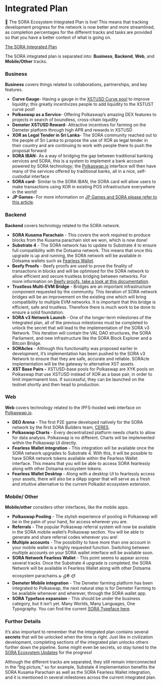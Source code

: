 # Integrated Plan

🎉 The SORA Ecosystem Integrated Plan is live! This means that tracking development progress for the network is now better and more streamlined, as completion percentages for the different tracks and tasks are provided so that you have a better context of what is going on.

[The SORA Integrated Plan](https://sora.org/plan)

The SORA integrated plan is separated into: **Business**, **Backend**, **Web**, and **Mobile/Other** tracks.

### **Business**

**Business** covers things related to collaborations, partnerships, and key features.

- **Curve Gauge**- Having a gauge in the [XSTUSD Curve pool](https://curve.fi/factory/68) to improve liquidity; this greatly incentivizes people to add liquidity to the XSTUST curve pool!
- **Polkaswap as a Service**- Offering Polkaswap’s amazing DEX features to projects in search of boundless, cross-chain liquidity
- **Demeter XSTUSD Reward**- Attractive incentives for farming on the Demeter platform through high APR and rewards in XSTUSD
- **XOR as Legal Tender in Sri Lanka**- The SORA community reached out to the people of Sri Lanka to propose the use of XOR as legal tender in their country and are continuing to work with people there to push the proposal forward
- **SORA IBAN**- As a way of bridging the gap between traditional banking services and SORA, this is a system to implement a bank account powered by SORA technology; the [Polkaswap.io](http://polkaswap.io) interface will then have many of the services offered by traditional banks, all in a nice, self-custodial interface
- **SORA card**- Similar to the SORA IBAN, the SORA card will allow users to make transactions using XOR in existing POS infrastructure everywhere in the world!
- **JP Games**- For more information on [JP Games and SORA please refer to this article](https://medium.com/sora-xor/sora-xor-could-be-the-official-native-token-of-the-pegasus-world-kit-4ac45fd7cc32).

### **Backend**

**Backend** covers technology related to the SORA network.

- **SORA Kusama Parachain** - This covers the work required to produce blocks from the Kusama parachain slot we won, which is now done!
- **Substrate 4** - The SORA network has to update to Substrate 4 to ensure full compatibility with the Dotsama network. This means that once this upgrade is up and running, the SORA network will be available in Dotsama wallets such as [Fearless Wallet](https://fearlesswallet.io/).
- **Beefy Proofs** - Beefy proofs are used to prove the finality of transactions in blocks and will be optimised for the SORA network to allow efficient and secure trustless bridging between networks. For more information on [Beefy proofs, take a look at this documentation](https://github.com/paritytech/grandpa-bridge-gadget/blob/master/docs/beefy.md).
- **Trustless Multi-EVM Bridge** - Bridges are an important infrastructure component requested by the community. This iteration of SORA network bridges will be an improvement on the existing one which will bring compatibility to multiple EVM networks. It is important that this bridge is efficient, safe and trustless. Therefore there is much work to be done to ensure a solid foundation.
- **SORA v3 Network Launch** - One of the longer-term milestones of the Integrated plan, all of the previous milestones must be completed to unlock the secret that will lead to the implementation of the SORA v3 Network. This iteration will contain the VAL DAO structures, the SORA Parliament, and new infrastructure like the SORA Block Explorer and a Bitcoin Bridge.
- **SORAcles** - Although this functionality was proposed earlier in development, it’s implementation has been pushed to the SORA v3 Network to ensure that they are safe, accurate and reliable. SORAcle implementation will be the gateway to alternative XST assets.
- **XST Base Pairs -** XSTUSD-base pools for Polkaswap are XYK pools on Polkaswap that use XSTUSD instead of XOR as a base pair, in order to limit impermanent loss. If successful, they can be launched on the testnet shortly and then head to production.

### **Web**

**Web** covers technology related to the IPFS-hosted web interface on [Polkaswap.io](https://polkaswap.io/).

- **DEO Arena** - The first P2E game developed natively for the SORA network by the first SORA Builders team, [CERES](https://cerestoken.io/).
- **Polkaswap Charts** - Every decentralized platform needs charts to allow for data analysis. Polkaswap is no different. Charts will be implemented within the Polkaswap UI directly.
- **Fearless Wallet integration** - This integration will be available once the SORA network upgrades to Substrate 4. With this, it will be possible to have SORA network tokens available within the Fearless Wallet interface. This means that you will be able to access SORA fearlessly along with other Dotsama ecosystem tokens.
- **Fearless Wallet Desktop** - Along with a desktop UI to fearlessly access your assets, there will also be a dApp signer that will serve as a fresh and intuitive alternative to the current Polkadot ecosystem extension.

### **Mobile/ Other**

**Mobile/other** considers other interfaces, like the mobile apps.

- **Polkaswap Pooling** - The stylish experience of pooling in Polkaswap will be in the palm of your hand, for access wherever you are.
- **Referrals** - The popular Polkaswap referral system will now be available in the SORA mobile wallet’s Polkaswap section. You will be able to generate and share referral codes wherever you are!
- **Multiple accounts** - The possibility to have more than one account in your mobile wallet is a highly requested function. Switching between multiple accounts on your SORA wallet interface will be available soon.
- **SORA Network Fearless Wallet** - This point seems to appear across several tracks. Once the Substrate 4 upgrade is completed, the SORA Network will be available in Fearless Wallet along with other Dotsama ecosystem parachains.𒉡𒉎𒋼
- **Demeter Mobile integration** - The Demeter farming platform has been integrated to Polkaswap, the next natural step is for Demeter Farming to be available whenever and wherever, through the SORA wallet app.
- **SORA Typeface expansion** - This should be under the business category, but it isn’t yet. Many Worlds, Many Languages, One Typography. You can find the current [SORA Typeface here](https://fonts.google.com/specimen/Sora).

### Further Details

It’s also important to remember that the integrated plan contains several **secrets** that will be unlocked when the time is right. Just like in civilization development, completing sections of the integrated plan unlocks others further down the pipeline. Some might even be secrets, so stay tuned to the [SORA Ecosystem Updates](https://app.subsocial.network/@sora-xor) for the progress!

Although the different tracks are separated, they still remain interconnected in the “big picture,” so for example, Substate 4 implementation benefits the SORA Kusama Parachain as well as the SORA Fearless Wallet integration, and it is mentioned in several milestones across the current integrated plan.
